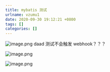 ```yaml
---
title: mybatis 测试
urlname: vzumu1
date: 2020-09-30 19:12:21 +0800
tags: []
categories: []
---
```


![image.png](/images/1601464353041-49ff59a3-661d-423c-b01a-ff1e27800980.png)
daad 测试不会触发 webhook？？？

![image.png](/images/1601466553645-7ec95995-13b6-42f1-b3b5-fd1c88b3bd40.png)

![image.png](/images/1601466769433-8357c621-eecc-4394-b477-d9e674b7e6d5.png)
